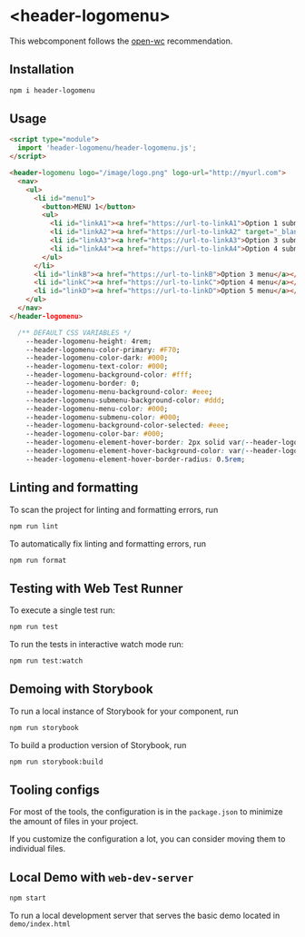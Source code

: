 # \<header-logomenu>

This webcomponent follows the [open-wc](https://github.com/open-wc/open-wc) recommendation.

## Installation

```bash
npm i header-logomenu
```

## Usage

```html
<script type="module">
  import 'header-logomenu/header-logomenu.js';
</script>

<header-logomenu logo="/image/logo.png" logo-url="http://myurl.com">
  <nav>
    <ul>
      <li id="menu1">
        <button>MENU 1</button>
        <ul>
          <li id="linkA1"><a href="https://url-to-linkA1">Option 1 submenu 1</a></li>
          <li id="linkA2"><a href="https://url-to-linkA2" target="_blank">Option 2 submenu 1</a></li>
          <li id="linkA3"><a href="https://url-to-linkA3">Option 3 submenu 1</a></li>
          <li id="linkA4"><a href="https://url-to-linkA4">Option 4 submenu 1</a></li>
        </ul>
      </li>
      <li id="linkB"><a href="https://url-to-linkB">Option 3 menu</a></li>
      <li id="linkC"><a href="https://url-to-linkC">Option 4 menu</a></li>
      <li id="linkD"><a href="https://url-to-linkD">Option 5 menu</a></li>
    </ul>
  </nav>
</header-logomenu>
```

```css
  /** DEFAULT CSS VARIABLES */
    --header-logomenu-height: 4rem;
    --header-logomenu-color-primary: #F70;
    --header-logomenu-color-dark: #000;
    --header-logomenu-text-color: #000;
    --header-logomenu-background-color: #fff;
    --header-logomenu-border: 0;
    --header-logomenu-menu-background-color: #eee;
    --header-logomenu-submenu-background-color: #ddd;
    --header-logomenu-menu-color: #000;
    --header-logomenu-submenu-color: #000;
    --header-logomenu-background-color-selected: #eee;
    --header-logomenu-color-bar: #000;
    --header-logomenu-element-hover-border: 2px solid var(--header-logomenu-color-dark);
    --header-logomenu-element-hover-background-color: var(--header-logomenu-background-color-selected);
    --header-logomenu-element-hover-border-radius: 0.5rem;
```

## Linting and formatting

To scan the project for linting and formatting errors, run

```bash
npm run lint
```

To automatically fix linting and formatting errors, run

```bash
npm run format
```

## Testing with Web Test Runner

To execute a single test run:

```bash
npm run test
```

To run the tests in interactive watch mode run:

```bash
npm run test:watch
```

## Demoing with Storybook

To run a local instance of Storybook for your component, run

```bash
npm run storybook
```

To build a production version of Storybook, run

```bash
npm run storybook:build
```


## Tooling configs

For most of the tools, the configuration is in the `package.json` to minimize the amount of files in your project.

If you customize the configuration a lot, you can consider moving them to individual files.

## Local Demo with `web-dev-server`

```bash
npm start
```

To run a local development server that serves the basic demo located in `demo/index.html`
